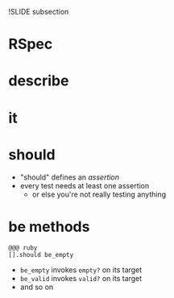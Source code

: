 !SLIDE subsection
# RSpec

# describe

# it

# should

* "should" defines an *assertion*
* every test needs at least one assertion
  * or else you're not really testing anything

# be methods

	@@@ ruby
	[].should be_empty

* `be_empty` invokes `empty?` on its target
* `be_valid` invokes `valid?` on its target
* and so on
